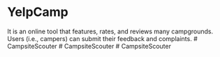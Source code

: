 # YelpCamp
It is an online tool that features, rates, and reviews many campgrounds. Users (i.e., campers) can submit their feedback and complaints.
#   C a m p s i t e S c o u t e r  
 #   C a m p s i t e S c o u t e r  
 #   C a m p s i t e S c o u t e r  
 